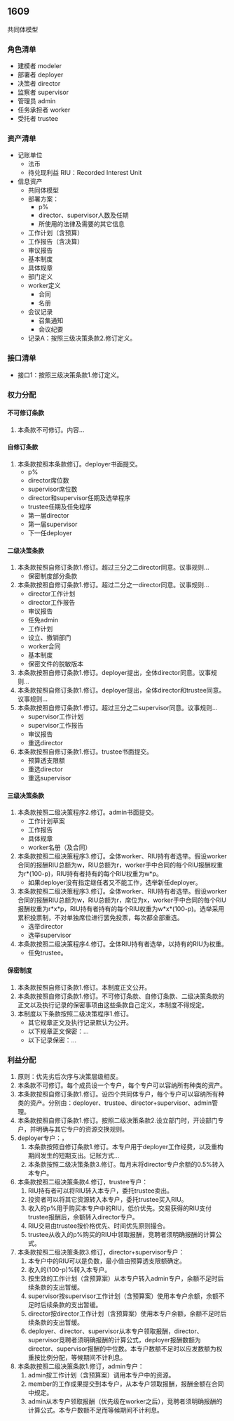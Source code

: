 ## 1609

共同体模型

### 角色清单

* 建模者 modeler
* 部署者 deployer
* 决策者 director
* 监察者 supervisor
* 管理员 admin
* 任务承担者 worker
* 受托者 trustee

### 资产清单

* 记账单位
	* 法币
	* 待兑现利益 RIU：Recorded Interest Unit
* 信息资产
	* 共同体模型
    * 部署方案：
    	* p%
        * director、supervisor人数及任期
        * 所使用的法律及需要的其它信息
	* 工作计划（含预算）
    * 工作报告（含决算）
    * 审议报告
	* 基本制度
    * 具体规章
	* 部门定义
	* worker定义
		* 合同
		* 名册
	* 会议记录
		* 召集通知
		* 会议纪要
	* 记录A：按照三级决策条款2.修订定义。

### 接口清单

* 接口1：按照三级决策条款1.修订定义。

### 权力分配

#### 不可修订条款

1. 本条款不可修订。内容…

#### 自修订条款

1. 本条款按照本条款修订。deployer书面提交。
	* p%
 	* director席位数
 	* supervisor席位数
 	* director和supervisor任期及选举程序
 	* trustee任期及任免程序
 	* 第一届director
 	* 第一届supervisor
 	* 下一任deployer

#### 二级决策条款

1. 本条款按照自修订条款1.修订。超过三分之二director同意。议事规则…
	* 保密制度部分条款
1. 本条款按照自修订条款1.修订。超过二分之一director同意。议事规则…
	* director工作计划
	* director工作报告
	* 审议报告
	* 任免admin
	* 工作计划
	* 设立、撤销部门
	* worker合同
	* 基本制度
	* 保密文件的脱敏版本
1. 本条款按照自修订条款1.修订。deployer提出，全体director同意。议事规则…
1. 本条款按照自修订条款1.修订。deployer提出，全体director和trustee同意。议事规则…
1. 本条款按照自修订条款1.修订。超过三分之二supervisor同意。议事规则…
	* supervisor工作计划
	* supervisor工作报告
	* 审议报告
	* 重选director
1. 本条款按照自修订条款1.修订。trustee书面提交。
	* 预算透支限额
	* 重选director
	* 重选supervisor

#### 三级决策条款

1. 本条款按照二级决策程序2.修订。admin书面提交。
	* 工作计划草案
	* 工作报告
	* 具体规章
	* worker名册（及合同）
1. 本条款按照二级决策程序3.修订。全体worker、RIU持有者选举。假设worker合同的报酬RIU总额为w，RIU总额为r，worker手中合同的每个RIU报酬权重为r\*(100-p)，RIU持有者持有的每个RIU权重为w\*p。
	* 如果deployer没有指定继任者又不能工作，选举新任deployer。
1. 本条款按照二级决策程序3.修订。全体worker、RIU持有者选举。假设worker合同的报酬RIU总额为w，RIU总额为r，席位为x，worker手中合同的每个RIU报酬权重为r\*x\*p，RIU持有者持有的每个RIU权重为w\*x\*(100-p)。选举采用累积投票制，不对单独席位进行罢免投票，每次都全部重选。
	* 选举director
	* 选举supervisor
1. 本条款按照二级决策程序4.修订。全体RIU持有者选举，以持有的RIU为权重。
	* 任免trustee。

#### 保密制度

1. 本条款按照自修订条款1.修订。本制度正文公开。
1. 本条款按照自修订条款1.修订。不可修订条款、自修订条款、二级决策条款的正文以及执行记录的保密事项由这些条款自己定义，本制度不得规定。
1. 本制度以下条款按照二级决策程序1.修订。
	* 其它规章正文及执行记录默认为公开。
	* 以下规章正文保密：…
	* 以下记录保密：…

### 利益分配

1. 原则：优先劣后次序与决策层级相反。
1. 本条款不可修订。每个成员设一个专户，每个专户可以容纳所有种类的资产。
1. 本条款按照自修订条款1.修订。设四个共同体专户，每个专户可以容纳所有种类的资产。分别由：deployer、trustee、director+supervisor、admin管理。
1. 本条款按照自修订条款1.修订。按照二级决策条款2.设立部门时，开设部门专户，并明确与其它专户的资源交换规则。
1. deployer专户：，
	1. 本条款按照自修订条款1.修订。本专户用于deployer工作经费，以及重构期间发生的短期支出。记账方式…
	1. 本条款按照二级决策条款3.修订。每月末将director专户余额的0.5%转入本专户。
1. 本条款按照二级决策条款4.修订，trustee专户：
	1. RIU持有者可以将RIU转入本专户，委托trustee卖出。
	1. 投资者可以将其它资源转入本专户，委托trustee买入RIU。
	1. 收入的p%用于购买本专户中的RIU，低价优先。交易获得的RIU支付trustee报酬后，余额转入director专户。
	1. RIU交易由trustee按价格优先、时间优先原则撮合。
	1. trustee从收入的p%购买的RIU中领取报酬，竞聘者须明确报酬的计算公式。
1. 本条款按照二级决策条款3.修订，director+supervisor专户：
	1. 本专户中的RIU可以是负数，最小值由预算透支限额确定。
	1. 收入的(100-p)%转入本专户。
	1. 按生效的工作计划（含预算案）从本专户转入admin专户，余额不足时后续条款的支出暂缓。
	1. supervisor按supervisor工作计划（含预算案）使用本专户余额，余额不足时后续条款的支出暂缓。
	1. director按director工作计划（含预算案）使用本专户余额，余额不足时后续条款的支出暂缓。
	1. deployer、director、supervisor从本专户领取报酬，director、supervisor竞聘者须明确报酬的计算公式，deployer报酬数额为director、supervisor报酬的中位数。本专户数额不足时以应发数额为权重按比例分配，等候期间不计利息。
1. 本条款按照二级决策条款1.修订，admin专户：
	1. admin按工作计划（含预算案）调用本专户中的资源。
	1. member的工作成果提交到本专户，从本专户领取报酬，报酬金额在合同中规定。
	1. admin从本专户领取报酬（优先级在worker之后），竞聘者须明确报酬的计算公式。本专户数额不足而等候期间不计利息。
